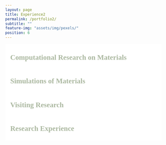 ```yaml
---
layout: page
title: Experience2
permalink: /portfolio2/
subtitle: ""
feature-img: "assets/img/pexels/"
position: 6
---
```


<style>
        /* Style for the section titles */
        .textbox {
            display: flex;
            justify-content: space-between;
            border: .5px solid white;
            background-color: white;
            line-height: 40px;
            margin-bottom: -5px;
        }

        .title-container {
            margin-left: 0.4em;
            margin-top: -0.1em;
            display: flex;
            align-items: center;
            margin-bottom: -5px;
        }

        .title-container i {
            margin-right: 5px;
            color: #abb8a0;
        }

        .title-container p {
            font-weight: bold;
            font-family: 'Garamond', serif;
            font-size: 23px;
            color: #abb8a0;
            margin-left: .2em;
        }

        /* Responsive adjustments for smaller screens */
        @media only screen and (max-width: 600px) {
            .title-container {
                flex-direction: column;
                align-items: flex-start;
                margin-left: 0;
                margin-top: 0;
                margin-bottom: 0;
            }

            .title-container i {
                margin-right: 0;
                margin-bottom: 5px;
            }

            .title-container p {
                font-size: 18px; /* Adjusted font size for smaller screens */
                margin-left: 0;
            }
        }
    </style>
</head>
<body>

<section>
    <div class="textbox">
        <div class="title-container">
            <i class="fa fa-briefcase"></i>
            <p>Computational Research on Materials</p>
        </div>
    </div>

<div class="textbox">
        <div class="title-container">
            <i class="fa fa-briefcase"></i>
            <p>Simulations of Materials</p>
        </div>
    </div>

<div class="textbox">
        <div class="title-container">
            <i class="fa fa-briefcase"></i>
            <p>Visiting Research</p>
        </div>
    </div>

<div class="textbox">
        <div class="title-container">
            <i class="fa fa-briefcase"></i>
            <p>Research Experience</p>
        </div>
    </div>
